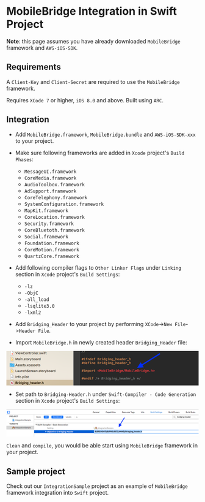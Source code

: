 # MobileBridge Integration in Swift Project #

**Note**: this page assumes you have already downloaded `MobileBridge` framework and `AWS-iOS-SDK`.
## Requirements ##

A `Client-Key` and `Client-Secret` are required to use the `MobileBridge` framework.

Requires `XCode 7` or higher, `iOS 8.0` and above. Built using `ARC`.

## Integration ##

* Add `MobileBridge.framework`, `MobileBridge.bundle` and `AWS-iOS-SDK-xxx` to your project.
* Make sure following frameworks are added in `Xcode` project's `Build Phases`:
  * `MessageUI.framework` 
  * `CoreMedia.framework`
  * `AudioToolbox.framework`
  * `AdSupport.framework`
  * `CoreTelephony.framework`
  * `SystemConfiguration.framework`
  * `MapKit.framework`
  * `CoreLocation.framework`
  * `Security.framework`
  * `CoreBluetoth.framework`
  * `Social.framework`
  * `Foundation.framework`
  * `CoreMotion.framework`
  * `QuartzCore.framework`

* Add following compiler flags to `Other Linker Flags` under `Linking` section in `Xcode` project's `Build Settings`:
  * `-lz` 
  * `-ObjC` 
  * `-all_load` 
  * `-lsqlite3.0` 
  * `-lxml2`

* Add `Bridging_Header` to your project by performing `XCode`->`New File`->`Header File`.

* Import `MobileBridge.h` in newly created header `Bridging_Header` file:
<p align="center">
<img align="center" src="images/import_mobile_bridge_header_.png" alt="Import MobileBridge header">
</p>

* Set path to `Bridging-Header.h` under `Swift-Compiler - Code Generation` section in `Xcode` project's `Build Settings`:
<p align="center">
<img align="center" src="images/set_path_to_bridging_header_.png" alt="Set path to Bridging header">
</p>

`Clean` and `compile`, you would be able start using `MobileBridge` framework in your project.

## Sample project ##

Check out our `IntegrationSample` project as an example of `MobileBridge` framework integration into `Swift` project.

